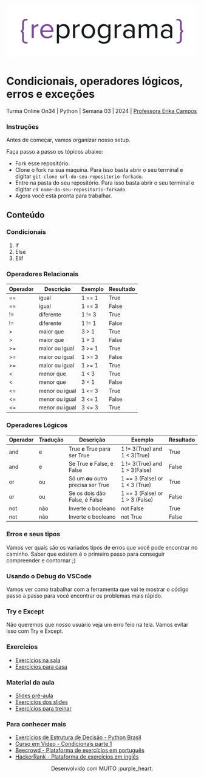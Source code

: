 <h1 align="center">
  <img src="assets/reprograma-fundos-claros.png" alt="logo reprograma" width="500">
</h1>

# Condicionais, operadores lógicos, erros e exceções

Turma Online On34 | Python | Semana 03 | 2024 | <a href="https://www.linkedin.com/in/erikacamposdesign/" target="_blank" rel="noopener noreferrer">Professora Erika Campos</a>

### Instruções 
Antes de começar, vamos organizar nosso setup.

Faça passo a passo os tópicos abaixo:
* Fork esse repositório. 
* Clone o fork na sua máquina. Para isso basta abrir o seu terminal e digitar `git clone url-do-seu-repositorio-forkado`.
* Entre na pasta do seu repositório. Para isso basta abrir o seu terminal e digitar `cd nome-do-seu-repositorio-forkado`.  
* Agora você está pronta para trabalhar.

## Conteúdo
### Condicionais
1. If
2. Else
3. Elif
### Operadores Relacionais 
| Operador | Descrição | Exemplo | Resultado |
| --- | --- | --- | --- |
| == | igual | 1 == 1 | True |
| == | igual | 1 == 3 | False |
| != | diferente | 1 != 3 | True |
| != | diferente | 1 != 1 | False |
| > | maior que | 3 > 1 | True |
| > | maior que | 1 > 3 | False |
| >= | maior ou igual | 3 >= 1 | True |
| >= | maior ou igual | 1 >= 3 | False |
| >= | maior ou igual | 1 >= 1 | True |
| < | menor que | 1 < 3 | True |
| < | menor que | 3 < 1 | False |
| <= | menor ou igual | 1 <= 3 | True |
| <= | menor ou igual | 3 <= 1 | False |
| <= | menor ou igual | 3 <= 3 | True |
   
### Operadores Lógicos
| Operador | Tradução |Descrição | Exemplo | Resultado |
| --- | --- | --- | --- | --- |
| and | e | True **e** True para ser True  | 1 != 3(True) and 1 < 3(True) | True |
| and | e | Se True **e** False, é False | 1 != 3(True) and 1 > 3(False) | False |
| or | ou | Só um **ou** outro precisa ser True | 1 == 3 (False) or 1 < 3 (True) | True |
| or | ou | Se os dois dão False, é False | 1 == 3 (False) or 1 > 3 (False) | False |
| not | não | Inverte o booleano | not False | True |
| not | não | Inverte o booleano | not True | False |

### Erros e seus tipos
Vamos ver quais são os variados tipos de erros que você pode encontrar no caminho. Saber que existem é o primeiro passo para conseguir compreender e contornar ;) 

### Usando o Debug do VSCode
Vamos ver como trabalhar com a ferramenta que vai te mostrar o código passo a passo para você encontrar os problemas mais rápido.

### Try e Except
Não queremos que nosso usuário veja um erro feio na tela. Vamos evitar isso com Try e Except.

### Exercícios 
* [Exercícios na sala](https://github.com/reprograma/on34-python-s03-logica-II/tree/main/exercicios/na-sala)
* [Exercícios para casa](https://github.com/reprograma/on34-python-s03-logica-II/tree/main/exercicios/para-casa)

### Material da aula 
* [Slides pré-aula](https://github.com/reprograma/on34-python-s03-logica-II/tree/main/material/Semana3_pre-aula.pdf)
* [Exercícios dos slides](https://github.com/reprograma/on34-python-s03-logica-II/tree/main/exercicios/na-sala/exercicios%20dos%20slides)
* [Exercícios para treinar](https://github.com/reprograma/on34-python-s03-logica-II/tree/main/exercicios/na-sala/para_treinar)

### Para conhecer mais
- [Exercícios de Estrutura de Decisão - Python Brasil](https://wiki.python.org.br/EstruturaDeDecisao)
- [Curso em Vídeo - Condicionais parte 1](https://www.youtube.com/watch?v=K10u3XIf1-Q)
- [Beecrowd - Plataforma de exercícios em português](http://www.beecrowd.com.br/)
- [HackerRank - Plataforma de exercícios em inglês](https://www.hackerrank.com/)


<p align="center">
Desenvolvido com MUITO :purple_heart:  
</p>

